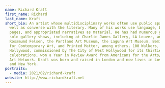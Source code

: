 ```yaml
---
name: Richard Kraft
first_name: Richard
last_name: Kraft
short_bio: An artist whose multidisciplinary works often use public spaces as
  well as converse with the literary. Many of his works use language, book
  pages, and appropriated narratives as material. He has had numerous group and
  solo gallery shows, including at Charlie James Gallery, LA Louver, and
  Rosamund Felsen, the Portland Art Museum, the Laguna Art Museum, Bemis Center
  for Contemporary Art, and Printed Matter, among others. 100 Walkers, West
  Hollywood, commissioned by The City of West Hollywood for its thirtieth year
  celebrations, won a Year in Review Award from Americans for the Arts/Public
  Art Network. Kraft was born and raised in London and now lives in Los Angeles
  and New York.
portraits:
  - media: 2021/02/richard-kraft
website: http://www.richardkraft.net
---
```

